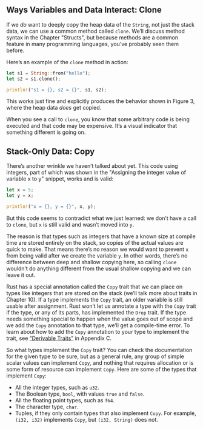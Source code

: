 ## Ways Variables and Data Interact: Clone

If we _do_ want to deeply copy the heap data of the `String`, not just the stack data, we can use a common method called `clone`. We’ll discuss method syntax in the Chapter "Structs", but because methods are a common feature in many programming languages, you’ve probably seen them before.

Here’s an example of the `clone` method in action:

```rust
let s1 = String::from("hello");
let s2 = s1.clone();

println!("s1 = {}, s2 = {}", s1, s2);
```

This works just fine and explicitly produces the behavior shown in Figure 3, where the heap data _does_ get copied.

When you see a call to `clone`, you know that some arbitrary code is being executed and that code may be expensive. It’s a visual indicator that something different is going on.

## Stack-Only Data: Copy

There’s another wrinkle we haven’t talked about yet. This code using integers, part of which was shown in the "Assigning the integer value of variable x to y" snippet, works and is valid:

```rust
let x = 5;
let y = x;

println!("x = {}, y = {}", x, y);
```

But this code seems to contradict what we just learned: we don’t have a call to `clone`, but `x` is still valid and wasn’t moved into `y`.

The reason is that types such as integers that have a known size at compile time are stored entirely on the stack, so copies of the actual values are quick to make. That means there’s no reason we would want to prevent `x` from being valid after we create the variable `y`. In other words, there’s no difference between deep and shallow copying here, so calling `clone` wouldn’t do anything different from the usual shallow copying and we can leave it out.

Rust has a special annotation called the `Copy` trait that we can place on types like integers that are stored on the stack (we’ll talk more about traits in Chapter 10). If a type implements the `Copy` trait, an older variable is still usable after assignment. Rust won’t let us annotate a type with the `Copy` trait if the type, or any of its parts, has implemented the `Drop` trait. If the type needs something special to happen when the value goes out of scope and we add the `Copy` annotation to that type, we’ll get a compile-time error. To learn about how to add the `Copy` annotation to your type to  implement the trait, see [“Derivable Traits”](https://doc.rust-lang.org/stable/book/appendix-03-derivable-traits.html) in Appendix C.

So what types implement the `Copy` trait? You can check the documentation for the given type to be sure, but as a general rule, any group of simple scalar values can implement `Copy`, and nothing that requires allocation or is some form of resource can implement `Copy`. Here are some of the types that implement `Copy`:

*   All the integer types, such as `u32`.
*   The Boolean type, `bool`, with values `true` and `false`.
*   All the floating point types, such as `f64`.
*   The character type, `char`.
*   Tuples, if they only contain types that also implement `Copy`. For example, `(i32, i32)` implements `Copy`, but `(i32, String)` does not.
